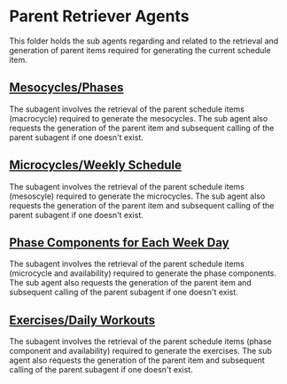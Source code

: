# Parent Retriever Agents

This folder holds the sub agents regarding and related to the retrieval and generation of parent items required for generating the current schedule item. 

## [Mesocycles/Phases](mesocycles/)

The subagent involves the retrieval of the parent schedule items (macrocycle) required to generate the mesocycles. The sub agent also requests the generation of the parent item and subsequent calling of the parent subagent if one doesn't exist.

## [Microcycles/Weekly Schedule](microcycles/)

The subagent involves the retrieval of the parent schedule items (mesoscyle) required to generate the microcycles. The sub agent also requests the generation of the parent item and subsequent calling of the parent subagent if one doesn't exist.

## [Phase Components for Each Week Day](phase_components/)

The subagent involves the retrieval of the parent schedule items (microcycle and availability) required to generate the phase components. The sub agent also requests the generation of the parent item and subsequent calling of the parent subagent if one doesn't exist.

## [Exercises/Daily Workouts](workout_schedule/)

The subagent involves the retrieval of the parent schedule items (phase component and availability) required to generate the exercises. The sub agent also requests the generation of the parent item and subsequent calling of the parent subagent if one doesn't exist.